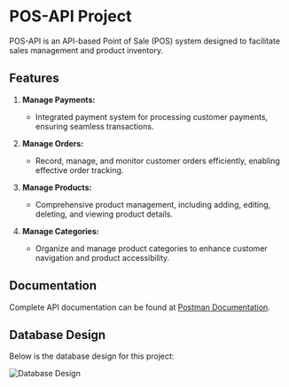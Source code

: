# POS-API Project

POS-API is an API-based Point of Sale (POS) system designed to facilitate sales management and product inventory.

## Features

1. **Manage Payments:**
   - Integrated payment system for processing customer payments, ensuring seamless transactions.

2. **Manage Orders:**
   - Record, manage, and monitor customer orders efficiently, enabling effective order tracking.

3. **Manage Products:**
   - Comprehensive product management, including adding, editing, deleting, and viewing product details.

4. **Manage Categories:**
   - Organize and manage product categories to enhance customer navigation and product accessibility.

## Documentation

Complete API documentation can be found at [Postman Documentation](https://documenter.getpostman.com/view/25921875/2s9YRGzABN#9a396cfa-da29-42f3-b2aa-2436d5cb4cf4).

## Database Design

Below is the database design for this project:

![Database Design](https://firebasestorage.googleapis.com/v0/b/pos-project-4fd7d.appspot.com/o/database%20design.png?alt=media&token=5a81f8b3-af9c-48fe-8155-f8c4c79f8d23)
